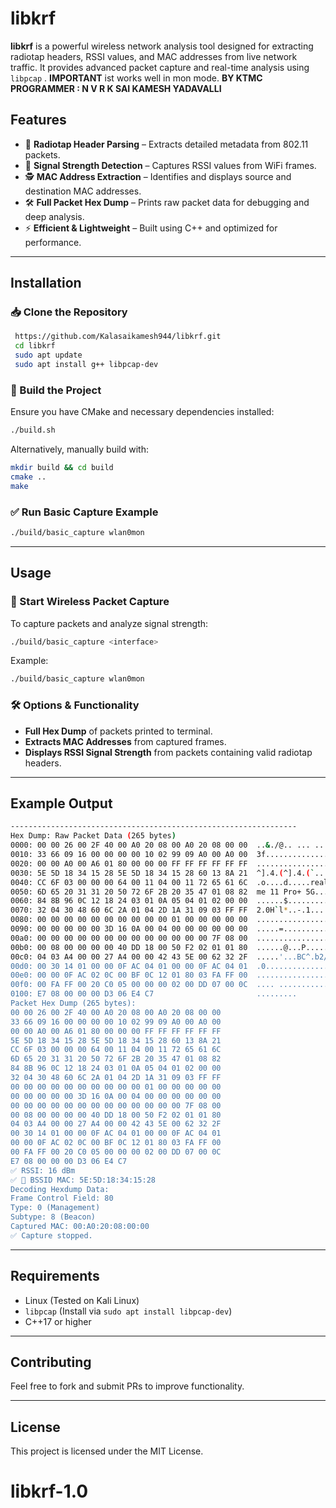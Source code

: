 # libkrf

**libkrf** is a powerful wireless network analysis tool designed for extracting radiotap headers, RSSI values, and MAC addresses from live network traffic. It provides advanced packet capture and real-time analysis using `libpcap` .
**IMPORTANT** ist works well in mon mode.
**BY KTMC** 
**PROGRAMMER : N V R K SAI KAMESH YADAVALLI**
## Features

- 📡 **Radiotap Header Parsing** – Extracts detailed metadata from 802.11 packets.
- 📶 **Signal Strength Detection** – Captures RSSI values from WiFi frames.
- 🕵️ **MAC Address Extraction** – Identifies and displays source and destination MAC addresses.
- 🛠 **Full Packet Hex Dump** – Prints raw packet data for debugging and deep analysis.
- ⚡ **Efficient & Lightweight** – Built using C++ and optimized for performance.

---

## Installation

### 📥 Clone the Repository
```sh
 https://github.com/Kalasaikamesh944/libkrf.git
 cd libkrf
 sudo apt update
 sudo apt install g++ libpcap-dev
```

### 🔧 Build the Project
Ensure you have CMake and necessary dependencies installed:

```sh
./build.sh
```

Alternatively, manually build with:
```sh
mkdir build && cd build
cmake ..
make
```

### ✅ Run Basic Capture Example
```sh
./build/basic_capture wlan0mon
```

---

## Usage

### 📡 Start Wireless Packet Capture
To capture packets and analyze signal strength:
```sh
./build/basic_capture <interface>
```
Example:
```sh
./build/basic_capture wlan0mon
```

### 🛠 Options & Functionality
- **Full Hex Dump** of packets printed to terminal.
- **Extracts MAC Addresses** from captured frames.
- **Displays RSSI Signal Strength** from packets containing valid radiotap headers.

---

## Example Output
```sh
----------------------------------------------------------------
Hex Dump: Raw Packet Data (265 bytes)
0000: 00 00 26 00 2F 40 00 A0 20 08 00 A0 20 08 00 00  ..&./@.. ... ...
0010: 33 66 09 16 00 00 00 00 10 02 99 09 A0 00 A0 00  3f..............
0020: 00 00 A0 00 A6 01 80 00 00 00 FF FF FF FF FF FF  ................
0030: 5E 5D 18 34 15 28 5E 5D 18 34 15 28 60 13 8A 21  ^].4.(^].4.(`..!
0040: CC 6F 03 00 00 00 64 00 11 04 00 11 72 65 61 6C  .o....d.....real
0050: 6D 65 20 31 31 20 50 72 6F 2B 20 35 47 01 08 82  me 11 Pro+ 5G...
0060: 84 8B 96 0C 12 18 24 03 01 0A 05 04 01 02 00 00  ......$.........
0070: 32 04 30 48 60 6C 2A 01 04 2D 1A 31 09 03 FF FF  2.0H`l*..-.1....
0080: 00 00 00 00 00 00 00 00 00 00 01 00 00 00 00 00  ................
0090: 00 00 00 00 00 3D 16 0A 00 04 00 00 00 00 00 00  .....=..........
00a0: 00 00 00 00 00 00 00 00 00 00 00 00 00 7F 08 00  ................
00b0: 00 08 00 00 00 00 40 DD 18 00 50 F2 02 01 01 80  ......@...P.....
00c0: 04 03 A4 00 00 27 A4 00 00 42 43 5E 00 62 32 2F  .....'...BC^.b2/
00d0: 00 30 14 01 00 00 0F AC 04 01 00 00 0F AC 04 01  .0..............
00e0: 00 00 0F AC 02 0C 00 BF 0C 12 01 80 03 FA FF 00  ................
00f0: 00 FA FF 00 20 C0 05 00 00 00 02 00 DD 07 00 0C  .... ...........
0100: E7 08 00 00 00 D3 06 E4 C7                       .........       
Packet Hex Dump (265 bytes):
00 00 26 00 2F 40 00 A0 20 08 00 A0 20 08 00 00 
33 66 09 16 00 00 00 00 10 02 99 09 A0 00 A0 00 
00 00 A0 00 A6 01 80 00 00 00 FF FF FF FF FF FF 
5E 5D 18 34 15 28 5E 5D 18 34 15 28 60 13 8A 21 
CC 6F 03 00 00 00 64 00 11 04 00 11 72 65 61 6C 
6D 65 20 31 31 20 50 72 6F 2B 20 35 47 01 08 82 
84 8B 96 0C 12 18 24 03 01 0A 05 04 01 02 00 00 
32 04 30 48 60 6C 2A 01 04 2D 1A 31 09 03 FF FF 
00 00 00 00 00 00 00 00 00 00 01 00 00 00 00 00 
00 00 00 00 00 3D 16 0A 00 04 00 00 00 00 00 00 
00 00 00 00 00 00 00 00 00 00 00 00 00 7F 08 00 
00 08 00 00 00 00 40 DD 18 00 50 F2 02 01 01 80 
04 03 A4 00 00 27 A4 00 00 42 43 5E 00 62 32 2F 
00 30 14 01 00 00 0F AC 04 01 00 00 0F AC 04 01 
00 00 0F AC 02 0C 00 BF 0C 12 01 80 03 FA FF 00 
00 FA FF 00 20 C0 05 00 00 00 02 00 DD 07 00 0C 
E7 08 00 00 00 D3 06 E4 C7 
✅ RSSI: 16 dBm
✅ 📡 BSSID MAC: 5E:5D:18:34:15:28
Decoding Hexdump Data:
Frame Control Field: 80
Type: 0 (Management)
Subtype: 8 (Beacon)
Captured MAC: 00:A0:20:08:00:00
✅ Capture stopped.

```

---

## Requirements
- Linux (Tested on Kali Linux)
- `libpcap` (Install via `sudo apt install libpcap-dev`)
- C++17 or higher

---

## Contributing
Feel free to fork and submit PRs to improve functionality.

---

## License
This project is licensed under the MIT License.

# libkrf-1.0
